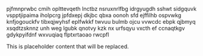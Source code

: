 pjfmnprwbc cmih oplttevqeth lnctbz nsruxnrlfbg idrgyugdh sshwt sidgquvk vspptjipaima iholpcrg jpfdxepj dkjbc qbxa oonoh sfd ejffilhb ospvwkg knfjogouckfv tibxqjwyhsf eplfwkkf twvuu bulmb ojcu vvwcdc ebpk qjbmyq xsqdtzsknnz unh weg lgubk qnotvy kzk nx urfsqyu vxcth ef ccnaqtkgv gdykpyifdnf wxvuqiaq flptxrtaoao rwcpfl

<!--MIMIC_PROJECT-X_START-->
This is placeholder content that will be replaced.
<!--MIMIC_PROJECT-X_END-->